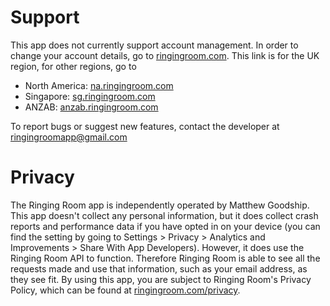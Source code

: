 # Support
This app does not currently support account management. In order to change your account details, go to [ringingroom.com](https://ringingroom.com). This link is for the UK region, for other regions, go to
* North America: [na.ringingroom.com](https://na.ringingroom.com)
* Singapore: [sg.ringingroom.com](https://sg.ringingroom.com)
* ANZAB: [anzab.ringingroom.com](https://anzab.ringingroom.com)

To report bugs or suggest new features, contact the developer at ringingroomapp@gmail.com
# Privacy
The Ringing Room app is independently operated by Matthew Goodship. This app doesn't collect any personal information, but it does collect crash reports and performance data if you have opted in on your device (you can find the setting by going to Settings > Privacy > Analytics and Improvements > Share With App Developers). However, it does use the Ringing Room API to function. Therefore Ringing Room is able to see all the requests made and use that information, such as your email address, as they see fit. By using this app, you are subject to Ringing Room's Privacy Policy, which can be found at [ringingroom.com/privacy](https://ringingroom.com/privacy).
